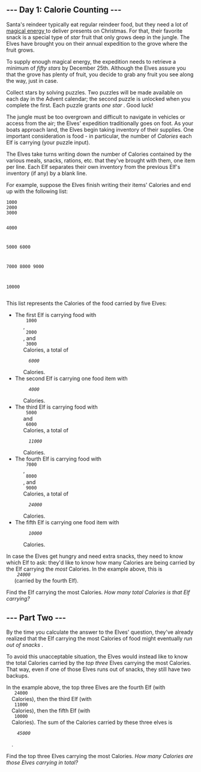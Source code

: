 <article class="day-desc">
 <h2>
  --- Day 1: Calorie Counting ---
 </h2>
 <p>
  Santa's reindeer typically eat regular reindeer food, but they need a lot of
  <a href="/2018/day/25">
   magical energy
  </a>
  to deliver presents on Christmas. For that, their favorite snack is a special type of
  <em class="star">
   star
  </em>
  fruit that only grows deep in the jungle. The Elves have brought you on their annual expedition to the grove where the fruit grows.
 </p>
 <p>
  To supply enough magical energy, the expedition needs to retrieve a minimum of
  <em class="star">
   fifty stars
  </em>
  by December 25th. Although the Elves assure you that the grove has plenty of fruit, you decide to grab any fruit you see along the way, just in case.
 </p>
 <p>
  Collect stars by solving puzzles.  Two puzzles will be made available on each day in the Advent calendar; the second puzzle is unlocked when you complete the first.  Each puzzle grants
  <em class="star">
   one star
  </em>
  . Good luck!
 </p>
 <p>
  The jungle must be too overgrown and difficult to navigate in vehicles or access from the air; the Elves' expedition traditionally goes on foot. As your boats approach land, the Elves begin taking inventory of their supplies. One important consideration is food - in particular, the number of
  <em>
   Calories
  </em>
  each Elf is carrying (your puzzle input).
 </p>
 <p>
  The Elves take turns writing down the number of Calories contained by the various meals, snacks, rations,
  <span title="By &quot;etc&quot;, you're pretty sure they just mean &quot;more snacks&quot;.">
   etc.
  </span>
  that they've brought with them, one item per line. Each Elf separates their own inventory from the previous Elf's inventory (if any) by a blank line.
 </p>
 <p>
  For example, suppose the Elves finish writing their items' Calories and end up with the following list:
 </p>
 <pre><code>1000
2000
3000

4000

5000
6000

7000
8000
9000

10000
</code></pre>
 <p>
  This list represents the Calories of the food carried by five Elves:
 </p>
 <ul>
  <li>
   The first Elf is carrying food with
   <code>
    1000
   </code>
   ,
   <code>
    2000
   </code>
   , and
   <code>
    3000
   </code>
   Calories, a total of
   <code>
    <em>
     6000
    </em>
   </code>
   Calories.
  </li>
  <li>
   The second Elf is carrying one food item with
   <code>
    <em>
     4000
    </em>
   </code>
   Calories.
  </li>
  <li>
   The third Elf is carrying food with
   <code>
    5000
   </code>
   and
   <code>
    6000
   </code>
   Calories, a total of
   <code>
    <em>
     11000
    </em>
   </code>
   Calories.
  </li>
  <li>
   The fourth Elf is carrying food with
   <code>
    7000
   </code>
   ,
   <code>
    8000
   </code>
   , and
   <code>
    9000
   </code>
   Calories, a total of
   <code>
    <em>
     24000
    </em>
   </code>
   Calories.
  </li>
  <li>
   The fifth Elf is carrying one food item with
   <code>
    <em>
     10000
    </em>
   </code>
   Calories.
  </li>
 </ul>
 <p>
  In case the Elves get hungry and need extra snacks, they need to know which Elf to ask: they'd like to know how many Calories are being carried by the Elf carrying the
  <em>
   most
  </em>
  Calories. In the example above, this is
  <em>
   <code>
    24000
   </code>
  </em>
  (carried by the fourth Elf).
 </p>
 <p>
  Find the Elf carrying the most Calories.
  <em>
   How many total Calories is that Elf carrying?
  </em>
 </p>
</article>
<article class="day-desc">
 <h2 id="part2">
  --- Part Two ---
 </h2>
 <p>
  By the time you calculate the answer to the Elves' question, they've already realized that the Elf carrying the most Calories of food might eventually
  <em>
   run out of snacks
  </em>
  .
 </p>
 <p>
  To avoid this unacceptable situation, the Elves would instead like to know the total Calories carried by the
  <em>
   top three
  </em>
  Elves carrying the most Calories. That way, even if one of those Elves runs out of snacks, they still have two backups.
 </p>
 <p>
  In the example above, the top three Elves are the fourth Elf (with
  <code>
   24000
  </code>
  Calories), then the third Elf (with
  <code>
   11000
  </code>
  Calories), then the fifth Elf (with
  <code>
   10000
  </code>
  Calories). The sum of the Calories carried by these three elves is
  <code>
   <em>
    45000
   </em>
  </code>
  .
 </p>
 <p>
  Find the top three Elves carrying the most Calories.
  <em>
   How many Calories are those Elves carrying in total?
  </em>
 </p>
</article>
